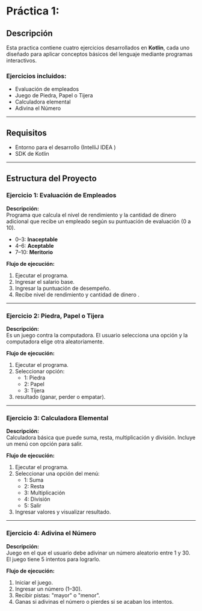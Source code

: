 # Práctica 1:  

## Descripción  
Esta practica contiene cuatro ejercicios desarrollados en **Kotlin**, cada uno diseñado para aplicar conceptos básicos del lenguaje mediante programas interactivos.  

### Ejercicios incluidos:  
- Evaluación de empleados  
- Juego de Piedra, Papel o Tijera  
- Calculadora elemental  
- Adivina el Número  

---

## Requisitos   
- Entorno para el desarrollo (IntelliJ IDEA )  
- SDK de Kotlin 
---

## Estructura del Proyecto  

### Ejercicio 1: Evaluación de Empleados  
**Descripción:**  
Programa que calcula el nivel de rendimiento y la cantidad de dinero adicional que recibe un empleado según su puntuación de evaluación (0 a 10).  

- 0–3: **Inaceptable**  
- 4–6: **Aceptable**  
- 7–10: **Meritorio**  

**Flujo de ejecución:**  
1. Ejecutar el programa.  
2. Ingresar el salario base.  
3. Ingresar la puntuación de desempeño.  
4. Recibe nivel de rendimiento y cantidad de dinero .  

---

### Ejercicio 2: Piedra, Papel o Tijera  
**Descripción:**  
Es un juego contra la computadora. El usuario selecciona una opción y la computadora elige otra aleatoriamente.  

**Flujo de ejecución:**  
1. Ejecutar el programa.  
2. Seleccionar opción:  
   - 1: Piedra  
   - 2: Papel  
   - 3: Tijera  
3. resultado (ganar, perder o empatar).  

---

### Ejercicio 3: Calculadora Elemental  
**Descripción:**  
Calculadora básica que puede suma, resta, multiplicación y división. Incluye un menú con opción para salir.  

**Flujo de ejecución:**  
1. Ejecutar el programa.  
2. Seleccionar una opción del menú:  
   - 1: Suma  
   - 2: Resta  
   - 3: Multiplicación  
   - 4: División  
   - 5: Salir  
3. Ingresar valores y visualizar resultado.  

---

### Ejercicio 4: Adivina el Número  
**Descripción:**  
Juego en el que el usuario debe adivinar un número aleatorio entre 1 y 30. El juego tiene 5 intentos para lograrlo.  

**Flujo de ejecución:**  
1. Iniciar el juego.  
2. Ingresar un número (1–30).  
3. Recibir pistas: "mayor" o "menor".  
4. Ganas si adivinas el número o pierdes si se acaban los intentos.  
